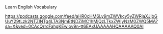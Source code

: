 Learn English Vocabulary

https://podcasts.google.com/feed/aHR0cHM6Ly9mZWVkcy5yZWRjaXJjbGUuY29tLzk2NTZlNTg4LTA3NmEtNDZiMC1hMjQzLTkxZWIyNzM0ZWQ5MA?sa=X&ved=0CAcQrrcFahgKEwiov9n-tt6EAxUAAAAAHQAAAAAQ0AI
